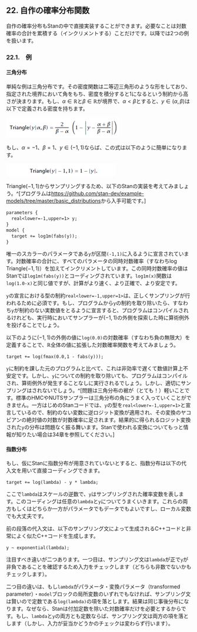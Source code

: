 ## 22. 自作の確率分布関数
自作の確率分布もStanの中で直接実装することができます。必要なことは対数確率の合計を累積する（インクリメントする）ことだけです。以降では2つの例を扱います。

### 22.1.　例
#### 三角分布
単純な例は三角分布です。その密度関数は二等辺三角形のような形をしており、指定された境界において角をもち、密度を積分すると1になるという制約から高さが決まります。もし、$\alpha \in \mathbb{R}$と$\beta \in \mathbb{R}$が境界で、$\alpha < \beta$とすると、$y \in (\alpha, \beta)$は以下で定義される密度を持ちます。

![$$\mathsf{Triangle}(y \mid \alpha,\beta) = \frac{2}{\beta - \alpha}\left( 1 - \left| y - \frac{\alpha + \beta}{\beta - \alpha} \right| \right)$$](fig/fig1.png)

もし、$\alpha = -1$、$\beta = 1$、$y \in (-1, 1)$ならば、この式は以下のように簡単になります。

![$$\mathsf{Triangle}(y \mid -1,1) = 1 - |y|$$](fig/fig2.png)

$\mathsf{Triangle}(-1,1)$からサンプリングするため、以下のStanの実装を考えてみましょう。^[プログラムは<https://github.com/stan-dev/example-models/tree/master/basic_distributions>から入手可能です。]

```
parameters {
  real<lower=-1,upper=1> y;
}
model {
  target += log1m(fabs(y));
}
```

唯一のスカラーのパラメータである`y`が区間`(-1,1)`に入るように宣言されています。対数確率の合計に、すべてのパラメータの同時対数確率（すなわち$\log \mathsf{Triangle}(-1,1)$）を加えてインクリメントしています。この同時対数確率の値はStanでは`log1m(fabs(y))`とコーディングされています。`log1m(x)`関数は`log(1.0-x)`と同じ値ですが、計算がより速く、より正確で、より安定です。

`y`の宣言における型の制約`real<lower=-1,upper=1>`は、正しくサンプリングが行われるために必須です。もし、プログラムから`y`の制約を取り除いたら、すなわち`y`が制約のない実数値をとるように宣言すると、プログラムはコンパイルされるけれども、実行時においてサンプラーが$(-1,1)$の外側を探索した時に算術例外を投げることでしょう。

以下のように$(-1,1)$の外側の値に`log(0.0)`の対数確率（すなわち負の無限大）を定義することで、$\mathbb{R}$全体の値に拡張した対数確率関数を考えてみましょう。

```
target += log(fmax(0.0,1 - fabs(y)));
```

`y`に制約を課した元のプログラムと比べて、これは非効率で遅くて数値計算上不安定です。しかし、`y`についての制約を取り除いても、プログラムはコンパイルされ、算術例外が発生することなしに実行されるでしょう。しかし、適切にサンプリングはされないでしょう。^[問題は三角分布の裾が（とても！）軽いことです。標準のHMCやNUTSサンプラーは三角分布の角にうまく入っていくことができません。一方はじめのStanコードでは、`y`の型を`real<lower=-1,upper=1>`と宣言しているので、制約のない変数に逆ロジット変換が適用され、その変換のヤコビアンの絶対値の対数が対数確率に足されます。結果的に得られるロジット変換された`y`の分布は問題なく振る舞います。Stanで使われる変換についてもっと情報が知りたい場合は34章を参照してください。]


#### 指数分布
もし、仮にStanに指数分布が用意されていないとすると、指数分布は以下の代入文を用いて直接コーディングできます。

```
target += log(lambda) - y * lambda;
```

ここで`lambda`はスケールの逆数で、`y`はサンプリングされた確率変数を表します。このコーディングは任意の`lambda`と`y`についてうまくいきます。これらの両方もしくはどちらか一方がパラメータでもデータでもよいですし、ローカル変数でも大丈夫です。

前の段落の代入文は、以下のサンプリング文によって生成されるC++コードと非常によく似たC++コードを生成します。

```
y ~ exponential(lambda);
```

注目すべき違いが二つあります。一つ目は、サンプリング文は`lambda`が正で`y`が非負であることを確認するため入力をチェックします（どちらも非数でないかもチェックします）。

二つ目の違いは、もし`lambda`がパラメータ・変換パラメータ（transformed parameter）・`model`ブロックの局所変数のいずれでもなければ、サンプリング文は賢いので定数である`log(lambda)`の項を落とします。結果は同じ事後分布になります。なぜなら、Stanは付加定数を除いた対数確率だけを必要とするからです。もし、`lambda`と`y`の両方とも定数ならば、サンプリング文は両方の項を落とします（しかし、入力が妥当かどうかのチェックは変わらず行います）。
